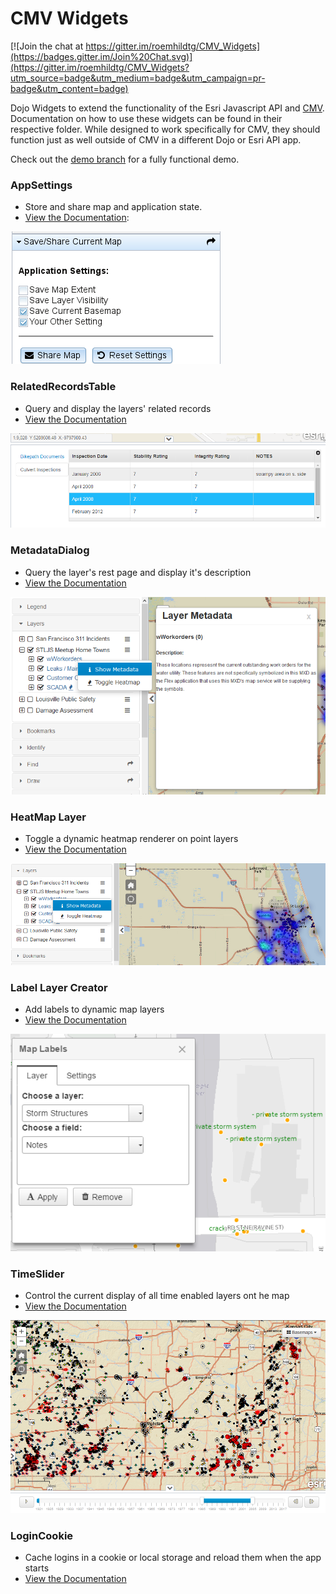 CMV Widgets
===========

[![Join the chat at https://gitter.im/roemhildtg/CMV_Widgets](https://badges.gitter.im/Join%20Chat.svg)](https://gitter.im/roemhildtg/CMV_Widgets?utm_source=badge&utm_medium=badge&utm_campaign=pr-badge&utm_content=badge)

Dojo Widgets to extend the functionality of the Esri Javascript API and [CMV](https://github.com/cmv/cmv-app). Documentation on how to use these widgets can be found in their respective folder. While designed to work specifically for CMV, they should function just as well outside of CMV in a different Dojo or Esri API app.

Check out the [demo branch](https://github.com/roemhildtg/cmv-widgets/tree/demo) for a fully functional demo.

### AppSettings

* Store and share map and application state.
* [View the Documentation](widgets/AppSettings/):

![URL Field](widgets/AppSettings/appSettings.png)

### RelatedRecordsTable

* Query and display the layers' related records
* [View the Documentation](widgets/RelationshipTable/)

![URL Field](widgets/RelationshipTable/relatedRecords.png)

### MetadataDialog

* Query the layer's rest page and display it's description
* [View the Documentation](widgets/MetadataDialog/)

![URL Field](widgets/MetadataDialog/metadatadialog.png)

### HeatMap Layer

* Toggle a dynamic heatmap renderer on point layers
* [View the Documentation](widgets/HeatMap/)

![URL Field](widgets/HeatMap/heatmap.png)

### Label Layer Creator

* Add labels to dynamic map layers
* [View the Documentation](widgets/LabelLayer/)

![URL Field](widgets/LabelLayer/docs/label.png)

### TimeSlider

* Control the current display of all time enabled layers ont he map
* [View the Documentation](widgets/TimeSlider)

![URL Field](widgets/TimeSlider/timeSlider.png)

### LoginCookie

* Cache logins in a cookie or local storage and reload them when the app starts
* [View the Documentation](widgets/LoginCookie)
